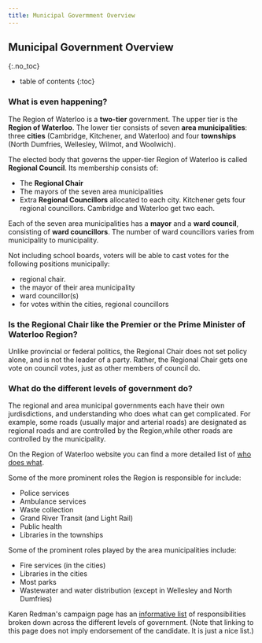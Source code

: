```yaml
---
title: Municipal Govermment Overview 
---
```


Municipal Government Overview
----------------------
{:.no_toc}

* table of contents
{:toc}

### What is even happening? 

The Region of Waterloo is a **two-tier** government. The upper tier is
the **Region of Waterloo**. The lower tier consists of seven
**area municipalities**: three **cities** (Cambridge, Kitchener, and Waterloo)
and four **townships** (North Dumfries, Wellesley, Wilmot, and
Woolwich). 

The elected body that governs the upper-tier Region of Waterloo is
called **Regional Council**. Its membership consists of: 

- The **Regional Chair**
- The mayors of the seven area municipalities
- Extra **Regional Councillors** allocated to each city. Kitchener
  gets four regional councillors. Cambridge and Waterloo get two each. 


Each of the seven area municipalities has a **mayor** and a **ward
council**, consisting of **ward councillors**. The number of ward
councillors varies from municipality to municipality. 

Not including school boards, voters will be able to cast votes for the
following positions municipally: 

- regional chair.
- the mayor of their area municipality
- ward councillor(s)
- for votes within the cities, regional
  councillors 


### Is the Regional Chair like the Premier or the Prime Minister of Waterloo Region?


Unlike provincial or federal politics, the Regional Chair does not set
policy alone, and is not the leader of a party. Rather, the Regional Chair gets one vote on council
votes, just as other members of council do. 


### What do the different levels of government do?

The regional and area municipal governments each have their own
jurdisdictions, and understanding who does what can get complicated.
For example, some roads (usually major and arterial roads) are
designated as regional roads and are controlled by the Region,while
other roads are controlled by the municipality. 

On the Region of Waterloo website you can find a more detailed list of
[who does
what](https://www.regionofwaterloo.ca/en/regional-government/regional-responsibilities---who-does-what-in-government.aspx).

Some of the more prominent roles the Region is responsible for
include: 

- Police services
- Ambulance services
- Waste collection
- Grand River Transit (and Light Rail)
- Public health
- Libraries in the townships

Some of the prominent roles played by the area municipalities include: 

- Fire services (in the cities)
- Libraries in the cities
- Most parks
- Wastewater and water distribution (except in Wellesley and North
  Dumfries)

Karen Redman's campaign page has an [informative
list](https://karen-redman.com/your-government) of
responsibilities broken down across the different levels of
government. (Note that linking to this page does not imply endorsement
of the candidate. It is just a nice list.) 



